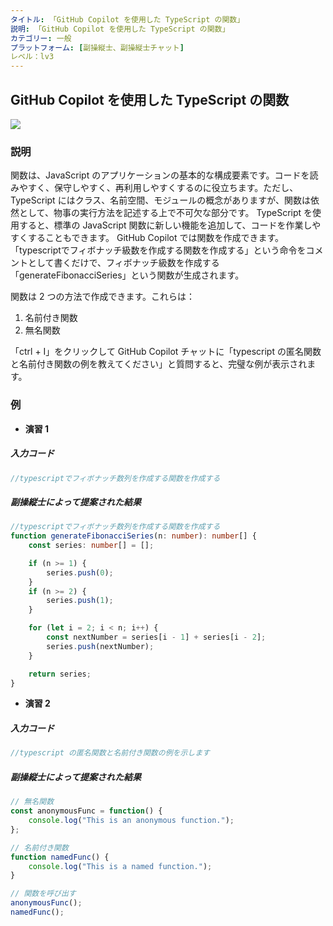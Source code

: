 ```yaml
---
タイトル: 「GitHub Copilot を使用した TypeScript の関数」
説明: 「GitHub Copilot を使用した TypeScript の関数」
カテゴリー: 一般
プラットフォーム: [副操縦士、副操縦士チャット]
レベル：lv3
---
```

 
## GitHub Copilot を使用した TypeScript の関数
[<img src="https://img.shields.io/badge/Lv3-Mature_Best_Practice-brightgreen">](https://github.com/orgs/AI-Native-Development/projects/1/)
 
### 説明
関数は、JavaScript のアプリケーションの基本的な構成要素です。コードを読みやすく、保守しやすく、再利用しやすくするのに役立ちます。ただし、TypeScript にはクラス、名前空間、モジュールの概念がありますが、関数は依然として、物事の実行方法を記述する上で不可欠な部分です。 TypeScript を使用すると、標準の JavaScript 関数に新しい機能を追加して、コードを作業しやすくすることもできます。
GitHub Copilot では関数を作成できます。 「typescriptでフィボナッチ級数を作成する関数を作成する」という命令をコメントとして書くだけで、フィボナッチ級数を作成する「generateFibonacciSeries」という関数が生成されます。

関数は 2 つの方法で作成できます。これらは：
1. 名前付き関数
2. 無名関数

「ctrl + I」をクリックして GitHub Copilot チャットに「typescript の匿名関数と名前付き関数の例を教えてください」と質問すると、完璧な例が表示されます。

### 例

- **演習 1**
##### 入力コード
```TypeScript
//typescriptでフィボナッチ数列を作成する関数を作成する
```


##### 副操縦士によって提案された結果
```TypeScript
//typescriptでフィボナッチ数列を作成する関数を作成する
function generateFibonacciSeries(n: number): number[] {
    const series: number[] = [];

    if (n >= 1) {
        series.push(0);
    }
    if (n >= 2) {
        series.push(1);
    }

    for (let i = 2; i < n; i++) {
        const nextNumber = series[i - 1] + series[i - 2];
        series.push(nextNumber);
    }

    return series;
}
```

- **演習 2**
##### 入力コード
```TypeScript
//typescript の匿名関数と名前付き関数の例を示します
```


##### 副操縦士によって提案された結果
```TypeScript
// 無名関数
const anonymousFunc = function() {
    console.log("This is an anonymous function.");
};

// 名前付き関数
function namedFunc() {
    console.log("This is a named function.");
}

// 関数を呼び出す
anonymousFunc();
namedFunc();
```